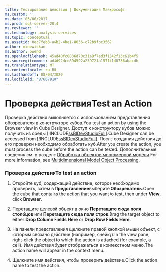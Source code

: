 ```yaml
---
title: Тестирование действия | Документация Майкрософт
ms.custom: ''
ms.date: 03/06/2017
ms.prod: sql-server-2014
ms.reviewer: ''
ms.technology: analysis-services
ms.topic: conceptual
ms.assetid: 0ec7feb3-a6b2-4be1-8036-c72b9fbc3562
author: minewiskan
ms.author: owend
ms.openlocfilehash: 45ad40fc0836d70c31a9f7ed3f1142f13c61b4f5
ms.sourcegitcommit: ad4d92dce894592a259721a1571b1d8736abacdb
ms.translationtype: MT
ms.contentlocale: ru-RU
ms.lasthandoff: 08/04/2020
ms.locfileid: "87667910"
---
```

# <a name="test-an-action"></a><span data-ttu-id="c8a17-102">Проверка действия</span><span class="sxs-lookup"><span data-stu-id="c8a17-102">Test an Action</span></span>
  <span data-ttu-id="c8a17-103">Проверка действия выполняется с использованием представления обозревателя в конструкторе кубов.</span><span class="sxs-lookup"><span data-stu-id="c8a17-103">You test an action by using the Browser view in Cube Designer.</span></span> <span data-ttu-id="c8a17-104">Доступ к конструктору кубов можно получить из среды [!INCLUDE[ssBIDevStudioFull](../../includes/ssbidevstudiofull-md.md)].</span><span class="sxs-lookup"><span data-stu-id="c8a17-104">Cube Designer can be accessed from [!INCLUDE[ssBIDevStudioFull](../../includes/ssbidevstudiofull-md.md)].</span></span> <span data-ttu-id="c8a17-105">После создания действия до его проверки необходимо обработать куб.</span><span class="sxs-lookup"><span data-stu-id="c8a17-105">After you create the action, you must process the cube before the action can be tested.</span></span> <span data-ttu-id="c8a17-106">Дополнительные сведения см. в разделе [Обработка объектов многомерной модели](processing-a-multidimensional-model-analysis-services.md).</span><span class="sxs-lookup"><span data-stu-id="c8a17-106">For more information, see [Multidimensional Model Object Processing](processing-a-multidimensional-model-analysis-services.md).</span></span>  
  
### <a name="to-test-an-action"></a><span data-ttu-id="c8a17-107">Проверка действия</span><span class="sxs-lookup"><span data-stu-id="c8a17-107">To test an action</span></span>  
  
1.  <span data-ttu-id="c8a17-108">Откройте куб, содержащий действие, которое необходимо проверить, затем в **Представление**выберите **Обозреватель**.</span><span class="sxs-lookup"><span data-stu-id="c8a17-108">Open the cube that contains the action that you want to test, then under **View**, click **Browser**.</span></span>  
  
2.  <span data-ttu-id="c8a17-109">Перетащите целевой объект в окно **Перетащите сюда поля столбцов** или **Перетащите сюда поля строк**.</span><span class="sxs-lookup"><span data-stu-id="c8a17-109">Drag the target object to either **Drop Column Fields Here** or **Drop Row Fields Here**.</span></span>  
  
3.  <span data-ttu-id="c8a17-110">На панели представления щелкните правой кнопкой мыши объект, с которым связано действие (например, ячейку).</span><span class="sxs-lookup"><span data-stu-id="c8a17-110">In the view pane, right-click the object to which the action is attached (for example, a cell).</span></span> <span data-ttu-id="c8a17-111">Имя действия будет отображаться в контекстном меню.</span><span class="sxs-lookup"><span data-stu-id="c8a17-111">The action name will appear in the context menu.</span></span>  
  
4.  <span data-ttu-id="c8a17-112">Щелкните имя действия, чтобы проверить действие.</span><span class="sxs-lookup"><span data-stu-id="c8a17-112">Click the action name to test the action.</span></span>  
  
  

